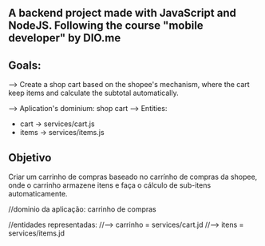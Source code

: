 A backend project made with JavaScript and NodeJS. Following the course "mobile developer" by DIO.me
--
## Goals:
--> Create a shop cart based on the shopee's mechanism, where the cart keep items and calculate the subtotal automatically.

--> Aplication's dominium: shop cart
--> Entities:
* cart -> services/cart.js
* items -> services/items.js

## Objetivo

Criar um carrinho de compras baseado no carrínho de compras da shopee, onde o carrinho armazene itens e faça o cálculo de sub-itens automaticamente.

//dominio da aplicação: carrinho de compras

//entidades representadas:
//--> carrinho = services/cart.jd
//--> itens = services/items.jd